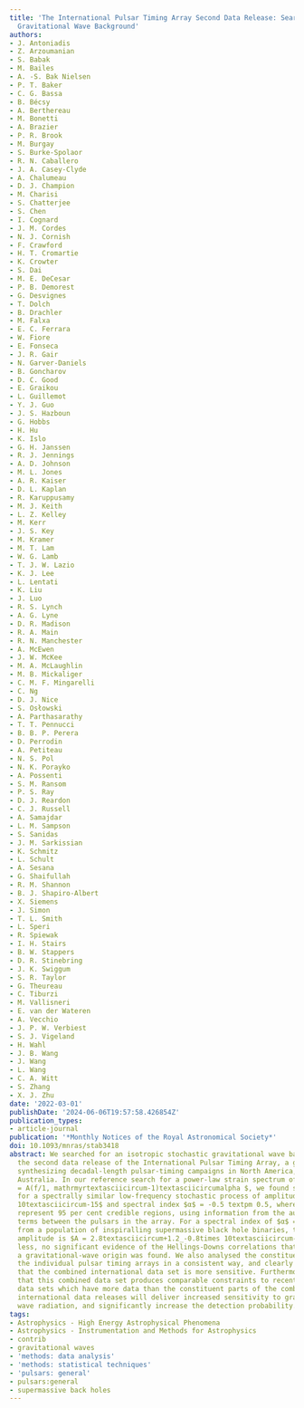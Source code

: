 ```yaml
---
title: 'The International Pulsar Timing Array Second Data Release: Search for an Isotropic
  Gravitational Wave Background'
authors:
- J. Antoniadis
- Z. Arzoumanian
- S. Babak
- M. Bailes
- A. -S. Bak Nielsen
- P. T. Baker
- C. G. Bassa
- B. Bécsy
- A. Berthereau
- M. Bonetti
- A. Brazier
- P. R. Brook
- M. Burgay
- S. Burke-Spolaor
- R. N. Caballero
- J. A. Casey-Clyde
- A. Chalumeau
- D. J. Champion
- M. Charisi
- S. Chatterjee
- S. Chen
- I. Cognard
- J. M. Cordes
- N. J. Cornish
- F. Crawford
- H. T. Cromartie
- K. Crowter
- S. Dai
- M. E. DeCesar
- P. B. Demorest
- G. Desvignes
- T. Dolch
- B. Drachler
- M. Falxa
- E. C. Ferrara
- W. Fiore
- E. Fonseca
- J. R. Gair
- N. Garver-Daniels
- B. Goncharov
- D. C. Good
- E. Graikou
- L. Guillemot
- Y. J. Guo
- J. S. Hazboun
- G. Hobbs
- H. Hu
- K. Islo
- G. H. Janssen
- R. J. Jennings
- A. D. Johnson
- M. L. Jones
- A. R. Kaiser
- D. L. Kaplan
- R. Karuppusamy
- M. J. Keith
- L. Z. Kelley
- M. Kerr
- J. S. Key
- M. Kramer
- M. T. Lam
- W. G. Lamb
- T. J. W. Lazio
- K. J. Lee
- L. Lentati
- K. Liu
- J. Luo
- R. S. Lynch
- A. G. Lyne
- D. R. Madison
- R. A. Main
- R. N. Manchester
- A. McEwen
- J. W. McKee
- M. A. McLaughlin
- M. B. Mickaliger
- C. M. F. Mingarelli
- C. Ng
- D. J. Nice
- S. Osłowski
- A. Parthasarathy
- T. T. Pennucci
- B. B. P. Perera
- D. Perrodin
- A. Petiteau
- N. S. Pol
- N. K. Porayko
- A. Possenti
- S. M. Ransom
- P. S. Ray
- D. J. Reardon
- C. J. Russell
- A. Samajdar
- L. M. Sampson
- S. Sanidas
- J. M. Sarkissian
- K. Schmitz
- L. Schult
- A. Sesana
- G. Shaifullah
- R. M. Shannon
- B. J. Shapiro-Albert
- X. Siemens
- J. Simon
- T. L. Smith
- L. Speri
- R. Spiewak
- I. H. Stairs
- B. W. Stappers
- D. R. Stinebring
- J. K. Swiggum
- S. R. Taylor
- G. Theureau
- C. Tiburzi
- M. Vallisneri
- E. van der Wateren
- A. Vecchio
- J. P. W. Verbiest
- S. J. Vigeland
- H. Wahl
- J. B. Wang
- J. Wang
- L. Wang
- C. A. Witt
- S. Zhang
- X. J. Zhu
date: '2022-03-01'
publishDate: '2024-06-06T19:57:58.426854Z'
publication_types:
- article-journal
publication: '*Monthly Notices of the Royal Astronomical Society*'
doi: 10.1093/mnras/stab3418
abstract: We searched for an isotropic stochastic gravitational wave background in
  the second data release of the International Pulsar Timing Array, a global collaboration
  synthesizing decadal-length pulsar-timing campaigns in North America, Europe, and
  Australia. In our reference search for a power-law strain spectrum of the form $h_c
  = A(f/1, mathrmyrtextasciicircum-1)textasciicircumalpha $, we found strong evidence
  for a spectrally similar low-frequency stochastic process of amplitude $A = 3.8textasciicircum+6.3_-2.5times
  10textasciicircum-15$ and spectral index $α$ = -0.5 textpm 0.5, where the uncertainties
  represent 95 per cent credible regions, using information from the auto- and cross-correlation
  terms between the pulsars in the array. For a spectral index of $α$ = -2/3, as expected
  from a population of inspiralling supermassive black hole binaries, the recovered
  amplitude is $A = 2.8textasciicircum+1.2_-0.8times 10textasciicircum-15$. None the
  less, no significant evidence of the Hellings-Downs correlations that would indicate
  a gravitational-wave origin was found. We also analysed the constituent data from
  the individual pulsar timing arrays in a consistent way, and clearly demonstrate
  that the combined international data set is more sensitive. Furthermore, we demonstrate
  that this combined data set produces comparable constraints to recent single-array
  data sets which have more data than the constituent parts of the combination. Future
  international data releases will deliver increased sensitivity to gravitational
  wave radiation, and significantly increase the detection probability.
tags:
- Astrophysics - High Energy Astrophysical Phenomena
- Astrophysics - Instrumentation and Methods for Astrophysics
- contrib
- gravitational waves
- 'methods: data analysis'
- 'methods: statistical techniques'
- 'pulsars: general'
- pulsars:general
- supermassive back holes
---
```

